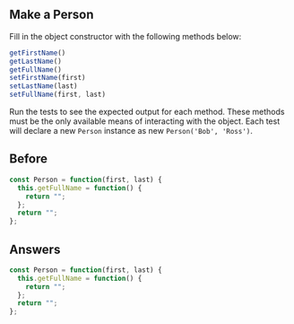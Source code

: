 ## Make a Person
Fill in the object constructor with the following methods below:
```javascript
getFirstName()
getLastName()
getFullName()
setFirstName(first)
setLastName(last)
setFullName(first, last)
```
Run the tests to see the expected output for each method. These methods must be the only available means of interacting with the object. 
Each test will declare a new `Person` instance as new `Person('Bob', 'Ross')`.

## Before
```javascript
const Person = function(first, last) {
  this.getFullName = function() {
    return "";
  };
  return "";
};
```
## Answers
```javascript
const Person = function(first, last) {
  this.getFullName = function() {
    return "";
  };
  return "";
};
```
